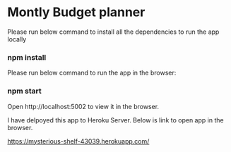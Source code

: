 # Montly Budget planner

Please run below command to install all the dependencies to run the app locally
### npm install

Please run below command to run the app in the browser:

### npm start
Open http://localhost:5002 to view it in the browser. 


I have delpoyed this app to Heroku Server. Below is link to open app in the browser.

https://mysterious-shelf-43039.herokuapp.com/
